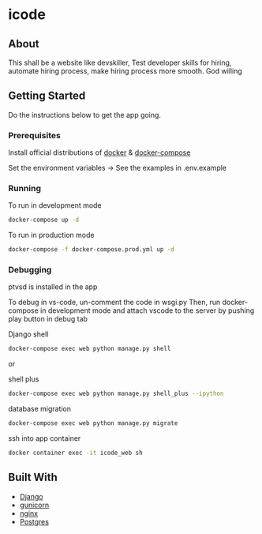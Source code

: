 # icode

## About

This shall be a website like devskiller, Test developer skills for hiring, automate hiring process, make hiring process more smooth. God willing

## Getting Started

Do the instructions below to get the app going.

### Prerequisites

Install official distributions of [docker](https://docs.docker.com/install/) & [docker-compose](https://docs.docker.com/compose/install/)


Set the environment variables -> See the examples in .env.example

### Running

To run in development mode

```bash
docker-compose up -d
```

To run in production mode

```bash
docker-compose -f docker-compose.prod.yml up -d
```

### Debugging

ptvsd is installed in the app

To debug in vs-code, un-comment the code in wsgi.py 
Then, run docker-compose in development mode and attach vscode to the server by pushing play button in debug tab

Django shell
```bash
docker-compose exec web python manage.py shell
```
or

shell plus
```bash
docker-compose exec web python manage.py shell_plus --ipython
```

database migration
```bash
docker-compose exec web python manage.py migrate
```

ssh into app container
```bash
docker container exec -it icode_web sh
```

## Built With

* [Django](https://www.djangoproject.com/)
* [gunicorn](https://gunicorn.org/)
* [nginx](https://www.nginx.com/)
* [Postgres](https://www.postgresql.org/)
